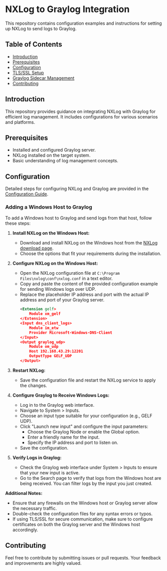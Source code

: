 # NXLog to Graylog Integration

This repository contains configuration examples and instructions for setting up NXLog to send logs to Graylog.

## Table of Contents
- [Introduction](#introduction)
- [Prerequisites](#prerequisites)
- [Configuration](#configuration)
- [TLS/SSL Setup](#tls-ssl-setup)
- [Graylog Sidecar Management](#graylog-sidecar-management)
- [Contributing](#contributing)

## Introduction

This repository provides guidance on integrating NXLog with Graylog for efficient log management. It includes configurations for various scenarios and platforms.

## Prerequisites

- Installed and configured Graylog server.
- NXLog installed on the target system.
- Basic understanding of log management concepts.

## Configuration

Detailed steps for configuring NXLog and Graylog are provided in the [Configuration Guide](https://docs.nxlog.co/integrate/graylog.html).

### Adding a Windows Host to Graylog

To add a Windows host to Graylog and send logs from that host, follow these steps:

1. **Install NXLog on the Windows Host:**
   - Download and install NXLog on the Windows host from the [NXLog download page](https://nxlog.co/downloads/nxlog-ce?gaconnectorId=87110012-4af8-57bd-41be-76db8c238499&_gl=1*zy0ahl*_ga*MTY0MzgzNTA0OC4xNzA0NzI0MzA2*_ga_M5K1E1X2KD*MTcwNDk3MjMzNC40LjEuMTcwNDk3NDM4NS41OC4wLjA.#nxlog-community-edition).
   - Choose the options that fit your requirements during the installation.

2. **Configure NXLog on the Windows Host:**
   - Open the NXLog configuration file at `C:\Program Files\nxlog\conf\nxlog.conf` in a text editor.
   - Copy and paste the content of the provided configuration example for sending Windows logs over UDP.
   - Replace the placeholder IP address and port with the actual IP address and port of your Graylog server.
     ```xml
     <Extension gelf>
         Module xm_gelf
     </Extension>
     <Input dns_client_logs>
         Module im_etw
         Provider Microsoft-Windows-DNS-Client
     </Input>
     <Output graylog_udp>
         Module om_udp
         Host 192.168.43.29:12201
         OutputType GELF_UDP
     </Output>
     ```

3. **Restart NXLog:**
   - Save the configuration file and restart the NXLog service to apply the changes.

4. **Configure Graylog to Receive Windows Logs:**
   - Log in to the Graylog web interface.
   - Navigate to System > Inputs.
   - Choose an input type suitable for your configuration (e.g., GELF UDP).
   - Click "Launch new input" and configure the input parameters:
     - Choose the Graylog Node or enable the Global option.
     - Enter a friendly name for the input.
     - Specify the IP address and port to listen on.
   - Save the configuration.

5. **Verify Logs in Graylog:**
   - Check the Graylog web interface under System > Inputs to ensure that your new input is active.
   - Go to the Search page to verify that logs from the Windows host are being received. You can filter logs by the input you just created.

**Additional Notes:**
- Ensure that any firewalls on the Windows host or Graylog server allow the necessary traffic.
- Double-check the configuration files for any syntax errors or typos.
- If using TLS/SSL for secure communication, make sure to configure certificates on both the Graylog server and the Windows host accordingly.


## Contributing

Feel free to contribute by submitting issues or pull requests. Your feedback and improvements are highly valued.

